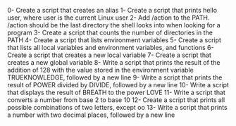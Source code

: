 0- Create a script that creates an alias
1- Create a script that prints hello user, where user is the current Linux user
2- Add /action to the PATH. /action should be the last directory the shell looks into when looking for a program
3- Create a script that counts the number of directories in the PATH
4- Create a script that lists environment variables
5- Create a script that lists all local variables and environment variables, and functions
6- Create a script that creates a new local variable
7- Create a script that creates a new global variable
8- Write a script that prints the result of the addition of 128 with the value stored in the environment variable TRUEKNOWLEDGE, followed by a new line
9- Write a script that prints the result of POWER divided by DIVIDE, followed by a new line
10- Write a script that displays the result of BREATH to the power LOVE
11- Write a script that converts a number from base 2 to base 10
12- Create a script that prints all possible combinations of two letters, except oo
13- Write a script that prints a number with two decimal places, followed by a new line
